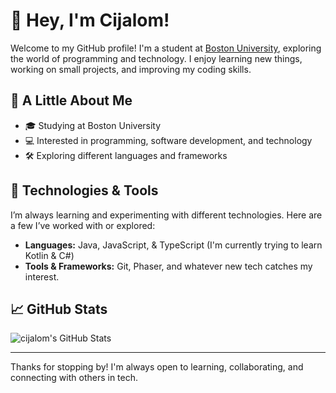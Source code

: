 # 👋 Hey, I'm Cijalom!

Welcome to my GitHub profile! I'm a student at [Boston University](https://www.bu.edu), exploring the world of programming and technology. I enjoy learning new things, working on small projects, and improving my coding skills.

## 🌱 A Little About Me

- 🎓 Studying at Boston University  
- 💻 Interested in programming, software development, and technology  
- 🛠 Exploring different languages and frameworks   

## 🚀 Technologies & Tools

I’m always learning and experimenting with different technologies. Here are a few I’ve worked with or explored:  

- **Languages:** Java, JavaScript, & TypeScript (I'm currently trying to learn Kotlin & C#)
- **Tools & Frameworks:** Git, Phaser, and whatever new tech catches my interest.  

## 📈 GitHub Stats

![cijalom's GitHub Stats](https://github-readme-stats.vercel.app/api?username=yourusername&show_icons=true&hide_title=true&count_private=true)

---

Thanks for stopping by! I'm always open to learning, collaborating, and connecting with others in tech.
